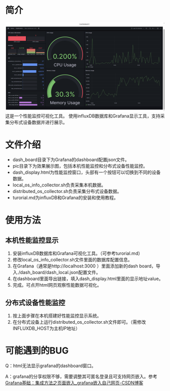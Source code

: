 # 简介
![](./pic/local_display.png)
这是一个性能监控可视化工具。
使用influxDB数据库和Grafana显示工具，支持采集分布式设备数据并进行展示。

# 文件介绍
- dash_board目录下为Grafana的dashboard配置json文件。
- pic目录下为效果展示图，包括本机性能监控和分布式设备性能监控。
- dash_display.html为性能监控窗口，头部有一个按钮可以切换到不同的设备数据。
- local_os_info_collector.sh负责采集本机数据。
- distributed_os_collector.sh负责采集分布式设备数据。
- turorial.md为influxDB和Grafana的安装和使用教程。
# 使用方法
## 本机性能监控显示
1. 安装influxDB数据库和Grafana可视化工具。（可参考turorial.md）
2. 修改local_os_info_collector.sh文件里面的数据库配置信息。
3. 在Grafana（通常是http://localhost:3000 ）里面添加新的dash board，导入./dash_board/dash_local.json配置文件。
4. 在dashboard里面导出链接，填入dash_display.html里面的显示地址value。
5. 完成。可点开html网页观察性能数据可视化。
## 分布式设备性能监控
1. 按上面步骤在本机搭建好性能监控显示系统。
2. 在分布式设备上运行distributed_os_collector.sh文件即可。（需修改INFLUXDB_HOST为主机IP地址）
# 可能遇到的BUG
Q：html无法显示grafana的dashboard窗口。

A：grafana的分享权限不够，需要调整其可匿名登录且可支持网页嵌入。参考[Grafana基础：集成方法之页面嵌入_grafana嵌入自己网页-CSDN博客](https://blog.csdn.net/liumiaocn/article/details/104047314)
